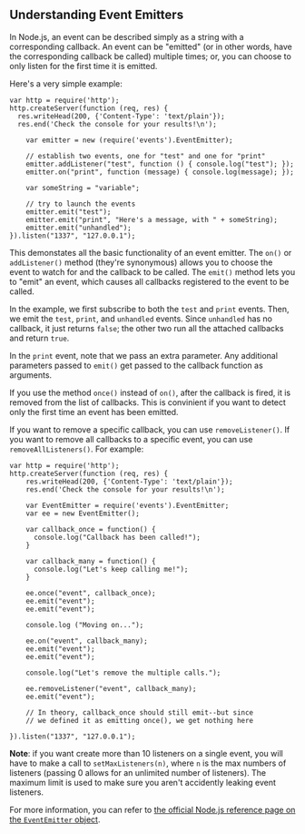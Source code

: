 ## Understanding Event Emitters

In Node.js, an event can be described simply as a string with a corresponding callback. An event can be "emitted" (or in other words, have the corresponding callback be called) multiple times; or, you can choose to only listen for the first time it is emitted. 

Here's a very simple example:

    var http = require('http');
    http.createServer(function (req, res) {
      res.writeHead(200, {'Content-Type': 'text/plain'});
      res.end('Check the console for your results!\n');
      
        var emitter = new (require('events').EventEmitter);

        // establish two events, one for "test" and one for "print"
        emitter.addListener("test", function () { console.log("test"); });
        emitter.on("print", function (message) { console.log(message); });

        var someString = "variable";

        // try to launch the events
        emitter.emit("test");
        emitter.emit("print", "Here's a message, with " + someString);
        emitter.emit("unhandled");
    }).listen("1337", "127.0.0.1");

This demonstates all the basic functionality of an event emitter. The `on()` or `addListener()` method (they're synonymous) allows you to choose the event to watch for and the callback to be called. The `emit()` method lets you to "emit" an event, which causes all callbacks registered to the event to be called.

In the example, we first subscribe to both the `test` and `print` events. Then, we emit the `test`, `print`, and `unhandled` events. Since `unhandled` has no callback, it just returns `false`; the other two run all the attached callbacks and return `true`.

In the `print` event, note that we pass an extra parameter. Any additional parameters passed to `emit()` get passed to the callback function as arguments.

If you use the method `once()` instead of `on()`, after the callback is fired, it is removed from the list of callbacks. This is convinient if you want to detect only the first time an event has been emitted.

If you want to remove a specific callback, you can use `removeListener()`. If you want to remove all callbacks to a specific event, you can use `removeAllListeners()`. For example:

    var http = require('http');
    http.createServer(function (req, res) {
        res.writeHead(200, {'Content-Type': 'text/plain'});
        res.end('Check the console for your results!\n');

        var EventEmitter = require('events').EventEmitter;
        var ee = new EventEmitter();

        var callback_once = function() {
          console.log("Callback has been called!");
        }

        var callback_many = function() {
          console.log("Let's keep calling me!");
        }
        
        ee.once("event", callback_once);
        ee.emit("event");
        ee.emit("event");

        console.log ("Moving on...");
        
        ee.on("event", callback_many);
        ee.emit("event");
        ee.emit("event");
        
        console.log("Let's remove the multiple calls.");
        
        ee.removeListener("event", callback_many);
        ee.emit("event");
        
        // In theory, callback_once should still emit--but since
        // we defined it as emitting once(), we get nothing here

    }).listen("1337", "127.0.0.1");

**Note**: if you want create more than 10 listeners on a single event, you will have to make a call to `setMaxListeners(n)`, where `n` is the max numbers of listeners (passing 0 allows for an unlimited number of listeners). The maximum limit is used to make sure you aren't accidently leaking event listeners.

For more information, you can refer to [the official Node.js reference page on the `EventEmitter` object](http://nodejs.org/docs/latest/api/events.html).